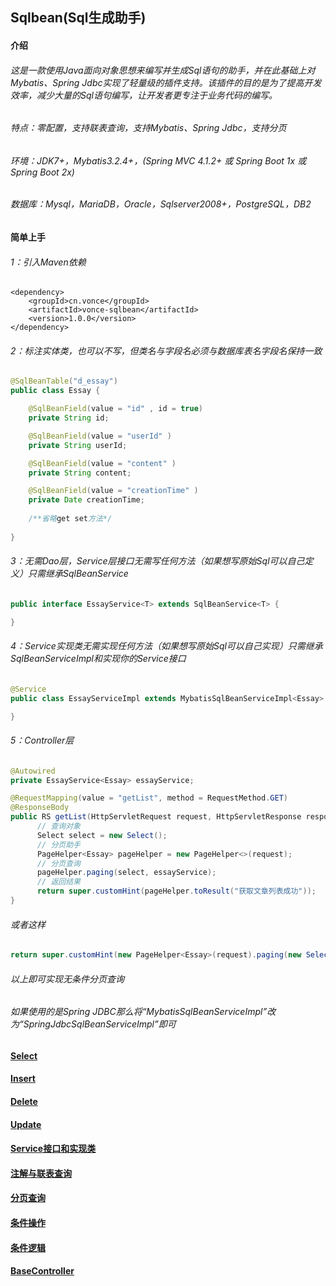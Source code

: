 ## Sqlbean(Sql生成助手)
#### 介绍
###### 这是一款使用Java面向对象思想来编写并生成Sql语句的助手，并在此基础上对Mybatis、Spring Jdbc实现了轻量级的插件支持。该插件的目的是为了提高开发效率，减少大量的Sql语句编写，让开发者更专注于业务代码的编写。

###### 特点：零配置，支持联表查询，支持Mybatis、Spring Jdbc，支持分页
###### 环境：JDK7+，Mybatis3.2.4+，(Spring MVC 4.1.2+ 或 Spring Boot 1x 或 Spring Boot 2x)
###### 数据库：Mysql，MariaDB，Oracle，Sqlserver2008+，PostgreSQL，DB2

#### 简单上手
###### 1：引入Maven依赖
    <dependency>
    	<groupId>cn.vonce</groupId>
    	<artifactId>vonce-sqlbean</artifactId>
    	<version>1.0.0</version>
    </dependency>
###### 2：标注实体类，也可以不写，但类名与字段名必须与数据库表名字段名保持一致
```java
@SqlBeanTable("d_essay")
public class Essay {

    @SqlBeanField(value = "id" , id = true)
    private String id;

    @SqlBeanField(value = "userId" )
    private String userId;

    @SqlBeanField(value = "content" )
    private String content;

    @SqlBeanField(value = "creationTime" )
    private Date creationTime;
	
    /**省略get set方法*/
	
}
```
###### 3：无需Dao层，Service层接口无需写任何方法（如果想写原始Sql可以自己定义）只需继承SqlBeanService<T>
```java
public interface EssayService<T> extends SqlBeanService<T> {

}
```
###### 4：Service实现类无需实现任何方法（如果想写原始Sql可以自己实现）只需继承SqlBeanServiceImpl<T>和实现你的Service接口
```java
@Service
public class EssayServiceImpl extends MybatisSqlBeanServiceImpl<Essay> implements EssayService<Essay> {

}
```
###### 5：Controller层
```java
@Autowired
private EssayService<Essay> essayService;

@RequestMapping(value = "getList", method = RequestMethod.GET)
@ResponseBody
public RS getList(HttpServletRequest request, HttpServletResponse response) {
      // 查询对象
      Select select = new Select();
      // 分页助手
      PageHelper<Essay> pageHelper = new PageHelper<>(request);
      // 分页查询
      pageHelper.paging(select, essayService);
      // 返回结果
      return super.customHint(pageHelper.toResult("获取文章列表成功"));
}
```
###### 或者这样
```java
return super.customHint(new PageHelper<Essay>(request).paging(new Select(),essayService).toResult("获取文章列表成功"));
```
###### 以上即可实现无条件分页查询
###### 如果使用的是Spring JDBC那么将“MybatisSqlBeanServiceImpl”改为“SpringJdbcSqlBeanServiceImpl”即可

#### [Select](https://github.com/Jovilam77/vonce-sqlbean/blob/develop/doc/Select.md "Select")
#### [Insert](https://github.com/Jovilam77/vonce-sqlbean/blob/develop/doc/Insert.md "Insert")
#### [Delete](https://github.com/Jovilam77/vonce-sqlbean/blob/develop/doc/Delete.md "Delete")
#### [Update](https://github.com/Jovilam77/vonce-sqlbean/blob/develop/doc/Update.md "Update")
#### [Service接口和实现类](https://github.com/Jovilam77/vonce-sqlbean/blob/develop/doc/Interface.md "Service接口和实现类")
#### [注解与联表查询](https://github.com/Jovilam77/vonce-sqlbean/blob/develop/doc/Annotation.md "注解与联表查询")
#### [分页查询](https://github.com/Jovilam77/vonce-sqlbean/blob/develop/doc/Paging.md "分页查询")
#### [条件操作](https://github.com/Jovilam77/vonce-sqlbean/blob/develop/doc/SqlOperator.md "条件操作")
#### [条件逻辑](https://github.com/Jovilam77/vonce-sqlbean/blob/develop/doc/SqlLogic.md "条件逻辑")
#### [BaseController](https://github.com/Jovilam77/vonce-sqlbean/blob/develop/doc/BaseController.md "BaseController")